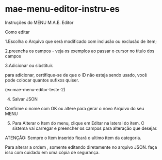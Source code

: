 # mae-menu-editor-instru-es
Instruções do MENU  M.A.E. Editor

Como editar



1.Escolha o Arquivo que será modificado com inclusão ou exclusão de item;



2.preencha os campos - veja os exemplos ao passar o cursor no título dos campos



3.Adicionar ou sibstituir.



para adicionar, certifique-se de que o ID não esteja sendo usado, você pode colocar quantos sufixos quiser.

(ex:mae-menu-editor-teste-2)



4. Salvar JSON



Confirme o nome com OK ou altere para gerar o novo Arquivo do seu MENU



5. Para Alterar o  Item do menu, clique em Editar na lateral do item. O sistema vai carregar e preencher os campos para alteração que desejar.



ATENÇÃO: Sempre o Item inserido ficará o ultimo item da categoria.



Para alterar a ordem , somente editando diretamente no arquivo  JSON. faça isso com cuidado  em uma cópia de segurança.
